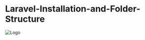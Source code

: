 # Laravel-Installation-and-Folder-Structure
 ![Logo]([https://github.com/rafiqdotme/Laravel-Installation-and-Folder-Structure/blob/main/readme_image.png](https://github.com/rafiqdotme/Laravel-Installation-and-Folder-Structure/blob/main/readme_image/ostad-assignment.png))
